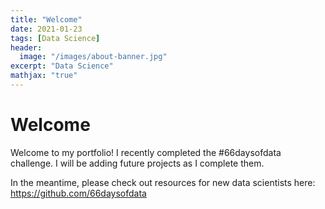 ```yaml
---
title: "Welcome"
date: 2021-01-23
tags: [Data Science]
header:
  image: "/images/about-banner.jpg"
excerpt: "Data Science"
mathjax: "true"
---
```


# Welcome

Welcome to my portfolio!  I recently completed the #66daysofdata challenge.  I will be adding future projects as I complete them.  

In the meantime, please check out resources for new data scientists here: https://github.com/66daysofdata
